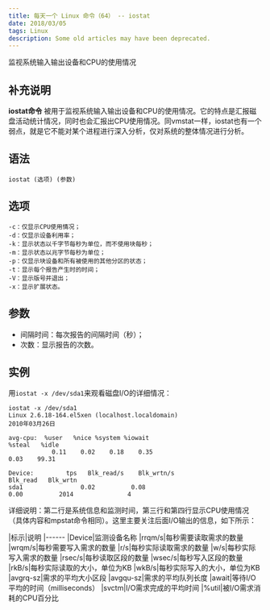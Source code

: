 ```yaml
---
title: 每天一个 Linux 命令（64） -- iostat
date: 2018/03/05
tags: Linux
description: Some old articles may have been deprecated.
---
```


监视系统输入输出设备和CPU的使用情况

## 补充说明

**iostat命令** 被用于监视系统输入输出设备和CPU的使用情况。它的特点是汇报磁盘活动统计情况，同时也会汇报出CPU使用情况。同vmstat一样，iostat也有一个弱点，就是它不能对某个进程进行深入分析，仅对系统的整体情况进行分析。

## 语法

``` plain
iostat (选项) (参数)
```
## 选项

``` plain
-c：仅显示CPU使用情况；
-d：仅显示设备利用率；
-k：显示状态以千字节每秒为单位，而不使用块每秒；
-m：显示状态以兆字节每秒为单位；
-p：仅显示块设备和所有被使用的其他分区的状态；
-t：显示每个报告产生时的时间；
-V：显示版号并退出；
-x：显示扩展状态。
```
## 参数

- 间隔时间：每次报告的间隔时间（秒）；
- 次数：显示报告的次数。

## 实例

用`iostat -x /dev/sda1`来观看磁盘I/O的详细情况：

``` plain
iostat -x /dev/sda1
Linux 2.6.18-164.el5xen (localhost.localdomain)
2010年03月26日

avg-cpu:  %user   %nice %system %iowait
%steal   %idle
            0.11    0.02    0.18    0.35
0.03    99.31

Device:         tps   Blk_read/s    Blk_wrtn/s
Blk_read   Blk_wrtn
sda1                0.02          0.08
0.00          2014               4
```
详细说明：第二行是系统信息和监测时间，第三行和第四行显示CPU使用情况（具体内容和mpstat命令相同）。这里主要关注后面I/O输出的信息，如下所示：

|标示|说明
|------
|Device|监测设备名称
|rrqm/s|每秒需要读取需求的数量
|wrqm/s|每秒需要写入需求的数量
|r/s|每秒实际读取需求的数量
|w/s|每秒实际写入需求的数量
|rsec/s|每秒读取区段的数量
|wsec/s|每秒写入区段的数量
|rkB/s|每秒实际读取的大小，单位为KB
|wkB/s|每秒实际写入的大小，单位为KB
|avgrq-sz|需求的平均大小区段
|avgqu-sz|需求的平均队列长度
|await|等待I/O平均的时间（milliseconds）
|svctm|I/O需求完成的平均时间
|%util|被I/O需求消耗的CPU百分比
